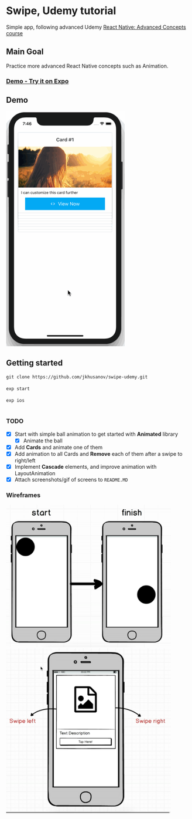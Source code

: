 # Swipe, Udemy tutorial
Simple app, following advanced Udemy [React Native: Advanced Concepts course](https://www.udemy.com/react-native-advanced/learn/v4/overview)
## Main Goal
Practice more advanced React Native concepts such as Animation. 


### [Demo - Try it on Expo](https://expo.io/@jkhusanov/swipe-udemy)

## Demo
![Demo gif](https://github.com/jkhusanov/swipe-udemy/blob/master/screenshots/demo.gif)



## Getting started

```
git clone https://github.com/jkhusanov/swipe-udemy.git

exp start

exp ios


```

### TODO

- [x] Start with simple ball animation to get started with **Animated** library
  - [x] Animate the ball
- [x] Add **Cards** and animate one of them
- [x] Add animation to all Cards and **Remove** each of them after a swipe to right/left
- [x] Implement **Cascade** elements, and improve animation with LayoutAnimation 
- [x] Attach screenshots/gif of screens to `README.MD`

### Wireframes
<div style={{display: flex; flex-direction: row}}>
  <img  alt="wireframe1" src="screenshots/wireframe1.png" width="450" />
  <img  alt="wireframe2" src="screenshots/wireframe2.png" width="450" />
</div>
